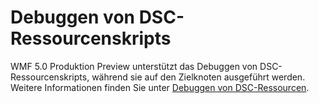 # Debuggen von DSC-Ressourcenskripts
WMF 5.0 Produktion Preview unterstützt das Debuggen von DSC-Ressourcenskripts, während sie auf den Zielknoten ausgeführt werden. Weitere Informationen finden Sie unter [Debuggen von DSC-Ressourcen](https://msdn.microsoft.com/powershell/dsc/debugresource).

<!--HONumber=Jul16_HO1-->


